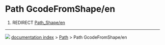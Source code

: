 # Path GcodeFromShape/en
1.  REDIRECT [Path\_Shape/en](Path_Shape/en.md)



---
![](images/Right_arrow.png) [documentation index](../README.md) > [Path](Path_Workbench.md) > Path GcodeFromShape/en
